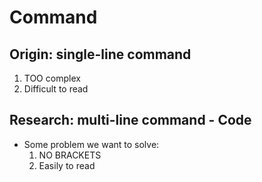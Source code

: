 # Command

## Origin: single-line command
1. TOO complex
2. Difficult to read

## Research: multi-line command - Code
- Some problem we want to solve:
    1. NO BRACKETS
    2. Easily to read
